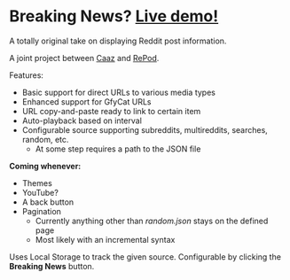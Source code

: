 # Breaking News? [Live demo!](https://repod.github.io/news/)
A totally original take on displaying Reddit post information.

A joint project between [Caaz](https://github.com/Caaz) and [RePod](https://github.com/RePod).

Features:
 - Basic support for direct URLs to various media types
 - Enhanced support for GfyCat URLs
 - URL copy-and-paste ready to link to certain item
 - Auto-playback based on interval
 - Configurable source supporting subreddits, multireddits, searches, random, etc.
   - At some step requires a path to the JSON file

**Coming whenever:**
 - Themes
 - YouTube?
 - A back button
 - Pagination
   - Currently anything other than *random.json* stays on the defined page
   - Most likely with an incremental syntax

Uses Local Storage to track the given source. Configurable by clicking the **Breaking News** button.
